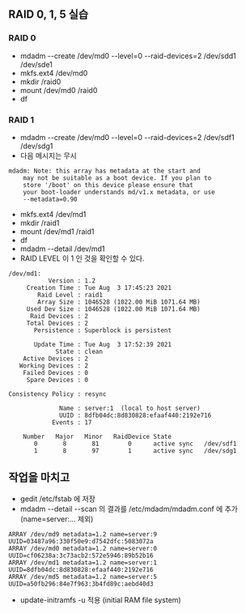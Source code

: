 ## RAID 0, 1, 5 실습

### RAID 0
- mdadm --create /dev/md0 --level=0 --raid-devices=2 /dev/sdd1 /dev/sde1
- mkfs.ext4 /dev/md0
- mkdir /raid0
- mount /dev/md0 /raid0
- df


### RAID 1
- mdadm --create /dev/md0 --level=0 --raid-devices=2 /dev/sdf1 /dev/sdg1
- 다음 메시지는 무시
```
mdadm: Note: this array has metadata at the start and
    may not be suitable as a boot device. If you plan to
    store '/boot' on this device please ensure that
    your boot-loader understands md/v1.x metadata, or use
    --metadata=0.90
```
- mkfs.ext4 /dev/md1
- mkdir /raid1
- mount /dev/md1 /raid1
- df
- mdadm --detail /dev/md1
- RAID LEVEL 이 1 인 것을 확인할 수 있다.

```
/dev/md1:
           Version : 1.2
     Creation Time : Tue Aug  3 17:45:23 2021
        Raid Level : raid1
        Array Size : 1046528 (1022.00 MiB 1071.64 MB)
     Used Dev Size : 1046528 (1022.00 MiB 1071.64 MB)
      Raid Devices : 2
     Total Devices : 2
       Persistence : Superblock is persistent

       Update Time : Tue Aug  3 17:52:39 2021
             State : clean 
    Active Devices : 2
   Working Devices : 2
    Failed Devices : 0
     Spare Devices : 0

Consistency Policy : resync

              Name : server:1  (local to host server)
              UUID : 8dfb04dc:8d830828:efaaf440:2192e716
            Events : 17

    Number   Major   Minor   RaidDevice State
       0       8       81        0      active sync   /dev/sdf1
       1       8       97        1      active sync   /dev/sdg1
```

## 작업을 마치고
- gedit /etc/fstab 에 저장
- mdadm --detail --scan 의 결과를 /etc/mdadm/mdadm.conf 에 추가 (name=server:... 제외)

```
ARRAY /dev/md9 metadata=1.2 name=server:9 UUID=03487a96:330f50e9:d7542dfc:5083072a
ARRAY /dev/md0 metadata=1.2 name=server:0 UUID=cf06238a:3c73acb2:572e5946:89b52b16
ARRAY /dev/md1 metadata=1.2 name=server:1 UUID=8dfb04dc:8d830828:efaaf440:2192e716
ARRAY /dev/md5 metadata=1.2 name=server:5 UUID=a50fb296:84e7f963:3b4fd89c:aebd40d3
```
- update-initramfs -u 적용 (initial RAM file system)